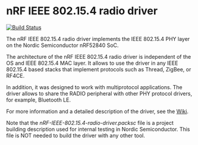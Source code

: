 # nRF IEEE 802.15.4 radio driver

[![Build Status][travis-svg]][travis]

[travis]: https://travis-ci.org/NordicSemiconductor/nRF-IEEE-802.15.4-radio-driver
[travis-svg]: https://travis-ci.org/NordicSemiconductor/nRF-IEEE-802.15.4-radio-driver.svg?branch=master

The nRF IEEE 802.15.4 radio driver implements the IEEE 802.15.4 PHY layer on the Nordic Semiconductor nRF52840 SoC.

The architecture of the nRF IEEE 802.15.4 radio driver is independent of the OS and IEEE 802.15.4 MAC layer.
It allows to use the driver in any IEEE 802.15.4 based stacks that implement protocols such as Thread, ZigBee, or RF4CE.

In addition, it was designed to work with multiprotocol applications. The driver allows to share the RADIO peripheral with other PHY protocol drivers, for example, Bluetooth LE.

For more information and a detailed description of the driver, see the [Wiki](https://github.com/NordicSemiconductor/nRF-IEEE-802.15.4-radio-driver/wiki).

Note that the *nRF-IEEE-802.15.4-radio-driver.packsc* file is a project building description used for internal testing in Nordic Semiconductor. This file is NOT needed to build the driver with any other tool.

